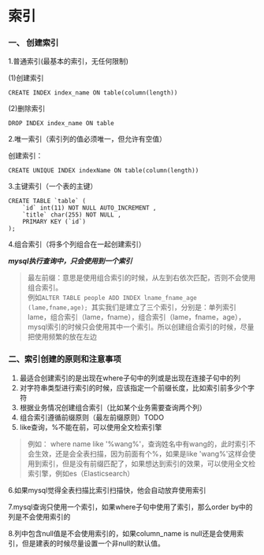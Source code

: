 # 索引
### 一、 创建索引
1.普通索引(最基本的索引，无任何限制)

(1)创建索引
``` 
CREATE INDEX index_name ON table(column(length))
```
(2)删除索引
``` 
DROP INDEX index_name ON table
```
2.唯一索引（索引列的值必须唯一，但允许有空值）

创建索引：
``` 
CREATE UNIQUE INDEX indexName ON table(column(length))
```
3.主键索引（一个表的主键）
``` 
CREATE TABLE `table` (
    `id` int(11) NOT NULL AUTO_INCREMENT ,
    `title` char(255) NOT NULL ,
    PRIMARY KEY (`id`)
);
```
4.组合索引（将多个列组合在一起创建索引）

***mysql执行查询中，只会使用到一个索引***  
>最左前缀：意思是使用组合索引的时候，从左到右依次匹配，否则不会使用组合索引。  
例如`ALTER TABLE people ADD INDEX lname_fname_age (lame,fname,age); `其实我们是建立了三个索引，分别是：单列索引lame，组合索引（lame，fname），组合索引（lame，fname，age），mysql索引的时候只会使用其中一个索引。所以创建组合索引的时候，尽量把使用频繁的放在左边


### 二、索引创建的原则和注意事项
1. 最适合创建索引的是出现在where子句中的列或是出现在连接子句中的列
2. 对字符串类型进行索引的时候，应该指定一个前缀长度，比如索引前多少个字符  
3. 根据业务情况创建组合索引（比如某个业务需要查询两个列）
4. 组合索引遵循前缀原则（最左前缀原则）TODO  
5. like查询，%不能在前，可以使用全文检索引擎

>例如： where name like '%wang%'，查询姓名中有wang的，此时索引不会生效，还是会全表扫描，因为前面有个%，如果是like 'wang%'这样会使用到索引，但是没有前缀匹配了，如果想达到索引的效果，可以使用全文检索引擎，例如es（Elasticsearch）

6.如果mysql觉得全表扫描比索引扫描快，他会自动放弃使用索引

7.mysql查询只使用一个索引，如果where子句中使用了索引，那么order by中的列是不会使用索引的

8.列中包含null值是不会使用索引的，如果column_name is null还是会使用索引，但是建表的时候尽量设置一个非null的默认值。







